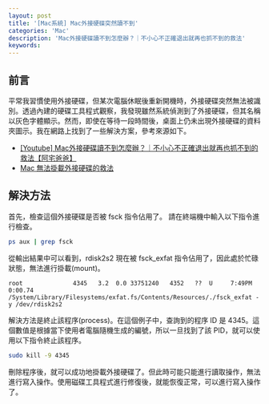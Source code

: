```yaml
---
layout: post
title: '[Mac系統] Mac外接硬碟突然讀不到'
categories: 'Mac'
description: 'Mac外接硬碟讀不到怎麼辦？｜不小心不正確退出就再也抓不到的救法'
keywords:
---
```


## 前言
平常我習慣使用外接硬碟，但某次電腦休眠後重新開機時，外接硬碟突然無法被識別。透過內建的硬碟工具程式觀察，我發現雖然系統偵測到了外接硬碟，但其名稱以灰色字體顯示。然而，即使在等待一段時間後，桌面上仍未出現外接硬碟的資料夾圖示。我在網路上找到了一些解決方案，參考來源如下。

- [[Youtube] Mac外接硬碟讀不到怎麼辦？｜不小心不正確退出就再也抓不到的救法【阿宅爸爸】](https://www.youtube.com/watch?v=ADdq262DHW4)
- [Mac 無法掛載外接硬碟的救法](https://medium.com/@danielsst/mac-%E7%84%A1%E6%B3%95%E6%8E%9B%E8%BC%89%E5%A4%96%E6%8E%A5%E7%A1%AC%E7%A2%9F%E7%9A%84%E6%95%91%E6%B3%95-4dc0989d3d6)

## 解決方法
首先，檢查這個外接硬碟是否被 fsck 指令佔用了。 請在終端機中輸入以下指令進行檢查。

```sh
ps aux | grep fsck
```

從輸出結果中可以看到，rdisk2s2 現在被 fsck_exfat 指令佔用了，因此處於忙碌狀態，無法進行掛載(mount)。
```
root              4345   3.2  0.0 33751240   4352   ??  U     7:49PM   0:00.74 /System/Library/Filesystems/exfat.fs/Contents/Resources/./fsck_exfat -y /dev/rdisk2s2
```

解決方法是終止該程序(process)。在這個例子中，查詢到的程序 ID 是 4345。這個數值是根據當下使用者電腦隨機生成的編號，所以一旦找到了該 PID，就可以使用以下指令終止該程序。

```sh
sudo kill -9 4345
```

刪除程序後，就可以成功地掛載外接硬碟了。但此時可能只能進行讀取操作，無法進行寫入操作。使用磁碟工具程式進行修復後，就能恢復正常，可以進行寫入操作了。
